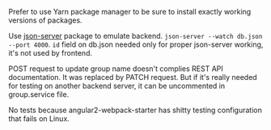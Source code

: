 Prefer to use Yarn package manager to be sure to install exactly working versions of packages.

Use [json-server](https://github.com/typicode/json-server) package to emulate backend. `json-server --watch db.json --port 4000`. `id` field on db.json needed only for proper json-server working, it's not used by frontend.

POST request to update group name doesn't complies REST API documentation. It was replaced by PATCH request. But if it's really needed for testing on another backend server, it can be uncommented in group.service file.

No tests because angular2-webpack-starter has shitty testing configuration that fails on Linux.
